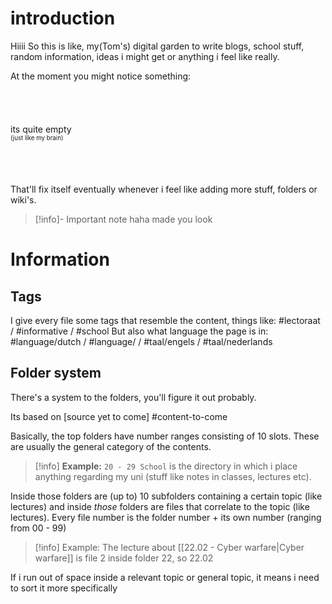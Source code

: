 # introduction
Hiiii
So this is like, my(Tom's) digital garden to write blogs, school stuff, random information, ideas i might get or anything i feel like really.

At the moment you might notice something:
<br>
<br>
<br>
<br>
<br>
its quite empty<br>
<sup><sup>(just like my brain)</sup></sup>
<br>
<br>
<br>
<br>
<br>
That'll fix itself eventually whenever i feel like adding more stuff, folders or wiki's.

>[!info]- Important note
>haha made you look

# Information
## Tags
I give every file some tags that resemble the content, things like: 
#lectoraat / #informative / #school
But also what language the page is in: 
#language/dutch / #language/ / #taal/engels / #taal/nederlands 

## Folder system
There's a system to the folders, you'll figure it out probably.

Its based on [source yet to come] #content-to-come

Basically, the top folders have number ranges consisting of 10 slots. These are usually the general category of the contents.
>[!info] **Example:**
>``20 - 29 School`` is the directory in which i place anything regarding my uni (stuff like notes in classes, lectures etc). 

Inside those folders are (up to) 10 subfolders containing a certain topic (like lectures) and inside *those* folders are files that correlate to the topic (like lectures).
 Every file number is the folder number + its own number (ranging from 00 - 99) 
>[!info] Example:
> The lecture about [[22.02 - Cyber warfare|Cyber warfare]] is file 2 inside folder 22, so 22.02

If i run out of space inside a relevant topic or general topic, it means i need to sort it more specifically